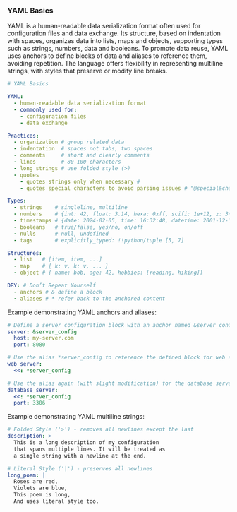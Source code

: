 ### YAML Basics

YAML is a human-readable data serialization format often used for configuration files and data exchange. Its structure, based on indentation with spaces, organizes data into lists, maps and objects, supporting types such as strings, numbers, data and booleans. To promote data reuse, YAML uses anchors to define blocks of data and aliases to reference them, avoiding repetition. The language offers flexibility in representing multiline strings, with styles that preserve or modify line breaks.

```yml
# YAML Basics

YAML:
  - human-readable data serialization format
  - commonly used for:
    - configuration files
    - data exchange

Practices:
  - organization # group related data
  - indentation  # spaces not tabs, two spaces
  - comments     # short and clearly comments
  - lines        # 80-100 characters
  - long strings # use folded style (>)
  - quotes
    - quotes strings only when necessary # 
    - quotes special characters to avoid parsing issues # "@special&characters"

Types:
  - strings    # singleline, multiline
  - numbers    # {int: 42, float: 3.14, hexa: 0xff, scifi: 1e+12, z: 3+4i}
  - timestamps # {date: 2024-02-05, time: 16:32:48, datetime: 2001-12-15T02:59:43.1Z}
  - booleans   # true/false, yes/no, on/off
  - nulls      # null, undefined
  - tags       # explicitly_typed: !!python/tuple [5, 7]

Structures:
  - list   # [item, item, ...]
  - map    # { k: v, k: v, ... }
  - object # { name: bob, age: 42, hobbies: [reading, hiking]}

DRY: # Don’t Repeat Yourself
  - anchors # & define a block
  - aliases # * refer back to the anchored content
```

Example demonstrating YAML anchors and aliases:

```yml
# Define a server configuration block with an anchor named &server_config
server: &server_config
  host: my-server.com
  port: 8080

# Use the alias *server_config to reference the defined block for web server
web_server:
  <<: *server_config

# Use the alias again (with slight modification) for the database server
database_server:
  <<: *server_config
  port: 3306
```

Example demonstrating YAML multiline strings:

```yml
# Folded Style ('>') - removes all newlines except the last
description: >
  This is a long description of my configuration 
  that spans multiple lines. It will be treated as 
  a single string with a newline at the end.

# Literal Style ('|') - preserves all newlines
long_poem: |
  Roses are red,
  Violets are blue,
  This poem is long,
  And uses literal style too.
```

